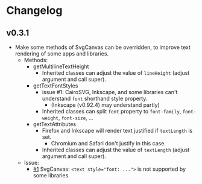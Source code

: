 # Changelog

## v0.3.1

* Make some methods of SvgCanvas can be overridden, to improve text rendering of some apps and libraries.
  * Methods:
    * getMultilineTextHeight
      * Inherited classes can adjust the value of `lineHeight` (adjust argument and call super).
    * getTextFontStyles
      * issue #1: CairoSVG, Inkscape, and some libraries can't understand `font` shorthand style property.
        * (Inkscape (v0.92.4) may understand partly)
      * Inherited classes can split `font` property to `font-family`, `font-weight`, `font-size`, ...
    * getTextAttributes
      * Firefox and Inkscape will render text justified if `textLength` is set.
        * Chromium and Safari don't justify in this case.
      * Inherited classes can adjust the value of `textLength` (adjust argument and call super).
  * Issue:
    * [#1](https://github.com/shellyln/red-agate/issues/1) SvgCanvas: `<text style="font: ...">` is not supported by some libraries
